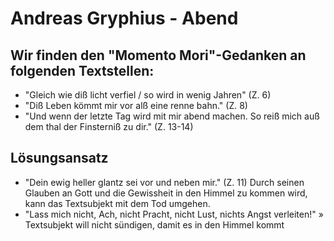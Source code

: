 # Andreas Gryphius - Abend
## Wir finden den "Momento Mori"-Gedanken an folgenden Textstellen:
+ "Gleich wie diß licht verfiel / so wird in wenig Jahren" (Z. 6)
+ "Diß Leben kömmt mir vor alß eine renne bahn." (Z. 8)
+ "Und wenn der letzte Tag wird mit mir abend machen. So reiß mich auß dem thal der Finsterniß zu dir." (Z. 13-14)
## Lösungsansatz
+ "Dein ewig heller glantz sei vor und neben mir." (Z. 11) Durch seinen Glauben an Gott und die Gewissheit in den Himmel zu kommen wird, kann das Textsubjekt mit dem Tod umgehen.
+ "Lass mich nicht, Ach, nicht Pracht, nicht Lust, nichts Angst verleiten!" » Textsubjekt will nicht sündigen, damit es in den Himmel kommt